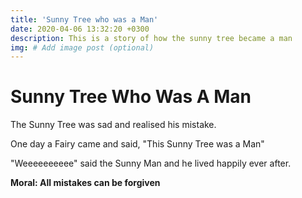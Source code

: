 ```yaml
---
title: 'Sunny Tree who was a Man'
date: 2020-04-06 13:32:20 +0300
description: This is a story of how the sunny tree became a man
img: # Add image post (optional)
---
```


# Sunny Tree Who Was A Man

The Sunny Tree was sad and realised his mistake.

One day a Fairy came and said, "This Sunny Tree was a Man" 

"Weeeeeeeeee" said the Sunny Man and he lived happily ever after. 


**Moral: All mistakes can be forgiven**

